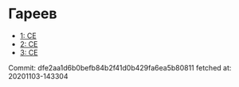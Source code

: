# Гареев
- [1: CE](1.md)
- [2: CE](2.md)
- [3: CE](3.md)

Commit: dfe2aa1d6b0befb84b2f41d0b429fa6ea5b80811
 fetched at: 20201103-143304
